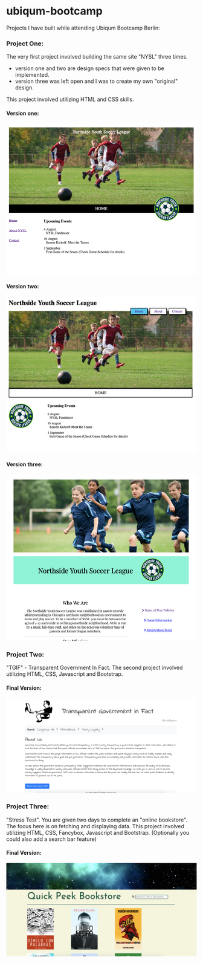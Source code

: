 # ubiqum-bootcamp

Projects I have built while attending Ubiqum Bootcamp Berlin:

### Project One:

The very first project involved building the same site "NYSL" three times.
- version one and two are design specs that were given to be implemented.
- version three was left open and I was to create my own "original" design.

This project involved utilizing HTML and CSS skills.

#### Version one:
![Alt text](project_screenshots/nysl_v1.png "Version One")

#### Version two:
![Alt text](project_screenshots/nysl_v2.png "Version One")

#### Version three:
![Alt text](project_screenshots/nysl_v3.png "Version One")

### Project Two:

"TGIF" - Transparent Government In Fact.
The second project involved utilizing HTML, CSS, Javascript and Bootstrap.

#### Final Version:
![Alt text](project_screenshots/tgif.png "Final Version")

### Project Three:

"Stress Test". You are given two days to complete an "online bookstore". The focus here is on
fetching and displaying data. This project involved utilizing HTML, CSS, Fancybox, Javascript and Bootstrap.
(Optionally you could also add a search bar feature)

#### Final Version:
![Alt text](project_screenshots/quickpeek.png "Final Version")
